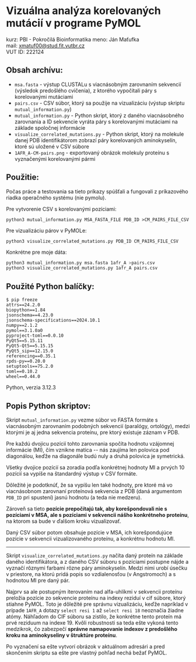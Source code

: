 # Vizuálna analýza korelovaných mutácií v programe PyMOL

kurz: PBI - Pokročilá Bioinformatika
meno: Ján Maťufka  
mail: xmatuf00@stud.fit.vutbr.cz  
VUT ID: 222124  

## Obsah archívu:
- `msa.fasta` - výstup CLUSTALu s viacnásobným zarovnaním sekvencií (výsledok predošlého cvičenia), z ktorého vypočítali páry s korelovanými mutáciami
- `pairs.csv` - CSV súbor, ktorý sa použije na vizualizáciu (výstup skriptu `mutual_information.py`)
- `mutual_information.py` - Python skript, ktorý z daného viacnásobného zarovnania a ID sekvencie vyráta páry s korelovanými mutáciami na základe spoločnej informácie
- `visualize_correlated_mutations.py` - Python skript, ktorý na molekule danej PDB identifikátorom zobrazí páry korelovaných aminokyselín, ktoré sú uložené v CSV súbore
- `1AFR_A-CM-pairs.png` - exportovaný obrázok molekuly proteínu s vyznačenými korelovanými pármi

## Použitie:

Počas práce a testovania sa tieto príkazy spúšťali a fungovali z príkazového riadka operačného systému (nie pymolu).

Pre vytvorenie CSV s korelovanými pozíciami:
```shell
python3 mutual_information.py MSA_FASTA_FILE PDB_ID >CM_PAIRS_FILE_CSV
```

Pre vizualizáciu párov v PyMOLe:
```shell
python3 visualize_correlated_mutations.py PDB_ID CM_PAIRS_FILE_CSV
```

Konkrétne pre moje dáta:
```sh
python3 mutual_information.py msa.fasta 1afr_A >pairs.csv
python3 visualize_correlated_mutations.py 1afr_A pairs.csv
```

## Použité Python balíčky:
```
$ pip freeze
attrs==24.2.0
biopython==1.84
jsonschema==4.23.0
jsonschema-specifications==2024.10.1
numpy==2.1.2
pymol==3.1.0a0
pyproject-toml==0.0.10
PyQt5==5.15.11
PyQt5-Qt5==5.15.15
PyQt5_sip==12.15.0
referencing==0.35.1
rpds-py==0.20.0
setuptools==75.2.0
toml==0.10.2
wheel==0.44.0
```
Python, verzia 3.12.3

## Popis Python skriptov:

Skript `mutual_information.py` vezme súbor vo FASTA formáte s viacnásobným zarovnaním podobných sekvencií (paralógy, ortológy), medzi ktorými je aj jedna sekvencia proteínu, pre ktorý existuje záznam v PDB.

Pre každú dvojicu pozícií tohto zarovnania spočíta hodnotu vzájomnej informácie (MI), čím vznikne matica -- nás zaujíma len polovica pod diagonálou, keďže na diagonále budú nuly a druhá polovica je symetrická.

Všetky dvojice pozícií sa zoradia podľa konkrétnej hodnoty MI a prvých 10 pozícií sa vypíše na štandardný výstup v CSV formáte.

Dôležité je podotknúť, že sa vypíšu len také hodnoty, pre ktoré má vo viacnásobnom zarovnaní proteínová sekvencia z PDB (daná argumentom `PDB_ID` pri spustení) jasnú hodnotu (a teda nie medzeru).

Zároveň sa tieto **pozície prepočítajú tak, aby korešpondovali nie s pozíciami v MSA, ale s pozíciami v sekvencii nášho konkrétneho proteínu**, na ktorom sa bude v ďalšom kroku vizualizovať.

Daný CSV súbor potom obsahuje pozície v MSA, ich korešpondujúce pozície v sekvencii vizualizovaného proteínu, a konkrétnu hodnotu MI.

----

Skript `visualize_correlated_mutations.py` načíta daný proteín na základe daného identifikátora, a z daného CSV súboru s pozíciami postupne nájde a vyznačí rôznymi farbami rôzne páry aminokyselín. Medzi nimi urobí úsečku v priestore, na ktorú pridá popis so vzdialenosťou (v Angstromoch) a s hodnotou MI pre daný pár.

Najprv sa ale postupným iterovaním nad alfa-uhlíkmi v sekvencii proteínu preložia pozície zo sekvencie proteínu na indexy reziduí v cif súbore, ktorý stiahne PyMOL. Toto je dôležité pre správnu vizualizáciu, keďže napríklad v prípade `1AFR_A` dotazy `select resi 1` až `select resi 18` neoznačia žiadne atómy. Náhľadom do CIF súboru sa zistilo, že konkrétne tento proteín má prvé reziduum na indexe 19. Kvôli robustnosti sa teda ešte vykoná tento medzikrok, čo zabezpečí **správne namapovanie indexov z predošlého kroku na aminokyseliny v štruktúre proteínu**.

Po vyznačení sa ešte vytvorí obrázok v aktuálnom adresári a pred skončením skriptu sa ešte pre vlastný pohľad nechá bežať PyMOL.

